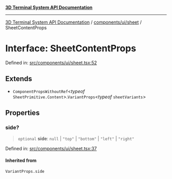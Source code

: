 [**3D Terminal System API Documentation**](../../../../README.md)

***

[3D Terminal System API Documentation](../../../../README.md) / [components/ui/sheet](../README.md) / SheetContentProps

# Interface: SheetContentProps

Defined in: [src/components/ui/sheet.tsx:52](https://github.com/Dicommunitas/ThreeJS_Terminal_3D/blob/824631c882bd29351bc730ad23d22c22cce24127/src/components/ui/sheet.tsx#L52)

## Extends

- `ComponentPropsWithoutRef`\<*typeof* `SheetPrimitive.Content`\>.`VariantProps`\<*typeof* `sheetVariants`\>

## Properties

### side?

> `optional` **side**: `null` \| `"top"` \| `"bottom"` \| `"left"` \| `"right"`

Defined in: [src/components/ui/sheet.tsx:37](https://github.com/Dicommunitas/ThreeJS_Terminal_3D/blob/824631c882bd29351bc730ad23d22c22cce24127/src/components/ui/sheet.tsx#L37)

#### Inherited from

`VariantProps.side`
